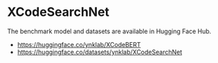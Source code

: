 # XCodeSearchNet


The benchmark model and datasets are available in Hugging Face Hub.
- https://huggingface.co/ynklab/XCodeBERT
- https://huggingface.co/datasets/ynklab/XCodeSearchNet
